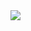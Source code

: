 <img src="https://media.discordapp.net/attachments/1282872358301864070/1416171306893836358/ed1177a00fde4867521cab07138b5d2d-removebg-preview.png?ex=68c5dfce&is=68c48e4e&hm=37dee5b05f53495c2c902c78389443cb7ab3dd785fed3de410970f8a62a366ab&=&format=webp&quality=lossless&width=625&height=625">




                                     
